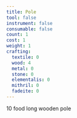 ```yaml
---
title: Pole
tool: false
instrument: false
consumable: false
count: 1
cost: 1
weight: 1
crafting:
  textile: 0
  wood: 4
  metal: 0
  stone: 0
  elementalis: 0
  mithril: 0
  fadeite: 0
---
```


10 food long wooden pole
